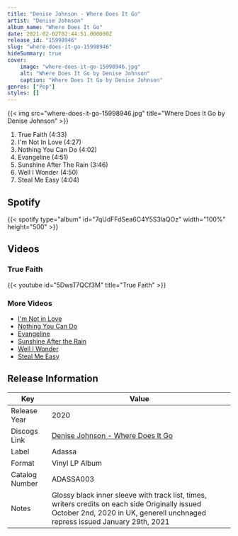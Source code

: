 ```yaml
---
title: "Denise Johnson - Where Does It Go"
artist: "Denise Johnson"
album_name: "Where Does It Go"
date: 2021-02-02T02:44:51.000000Z
release_id: "15998946"
slug: "where-does-it-go-15998946"
hideSummary: true
cover:
    image: "where-does-it-go-15998946.jpg"
    alt: "Where Does It Go by Denise Johnson"
    caption: "Where Does It Go by Denise Johnson"
genres: ["Pop"]
styles: []
---
```


{{< img src="where-does-it-go-15998946.jpg" title="Where Does It Go by Denise Johnson" >}}

<!-- section break -->

1. True Faith (4:33)
2. I'm Not In Love (4:27)
3. Nothing You Can Do (4:02)
4. Evangeline (4:51)
5. Sunshine After The Rain (3:46)
6. Well I Wonder (4:50)
7. Steal Me Easy (4:04)

<!-- section break -->


## Spotify
{{< spotify type="album" id="7qUdFFdSea6C4Y5S3laQOz" width="100%" height="500" >}}



## Videos
### True Faith
{{< youtube id="5DwsT7QCf3M" title="True Faith" >}}<br>

### More Videos

- [I'm Not in Love](https://www.youtube.com/watch?v=5GUyKPcIgFg)
- [Nothing You Can Do](https://www.youtube.com/watch?v=pVeGgakuIJk)
- [Evangeline](https://www.youtube.com/watch?v=3FcaFSIQKww)
- [Sunshine After the Rain](https://www.youtube.com/watch?v=0kLsI7nnp9g)
- [Well I Wonder](https://www.youtube.com/watch?v=P_R5Y3-2utE)
- [Steal Me Easy](https://www.youtube.com/watch?v=tBDmZT2_3dY)


## Release Information
|  Key           | Value                                                |
| ---------------| ---------------------------------------------------- |
| Release Year   | 2020                                   |
| Discogs Link   | [Denise Johnson - Where Does It Go](https://www.discogs.com/release/15998946-Denise-Johnson-Where-Does-It-Go) |
| Label          | Adassa |
| Format         | Vinyl LP Album |
| Catalog Number | ADASSA003 |
| Notes | Glossy black inner sleeve with track list, times, writers credits on each side Originally issued October 2nd, 2020 in UK, generell unchnaged repress issued January 29th, 2021 |
